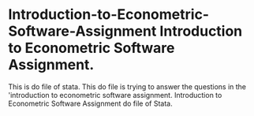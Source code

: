 Introduction-to-Econometric-Software-Assignment
Introduction to Econometric Software Assignment. 
===============================================
This is do file of stata. This do file is trying to answer the questions in the 'introduction to econometric software assignment. 
Introduction to Econometric Software Assignment do file of Stata.
